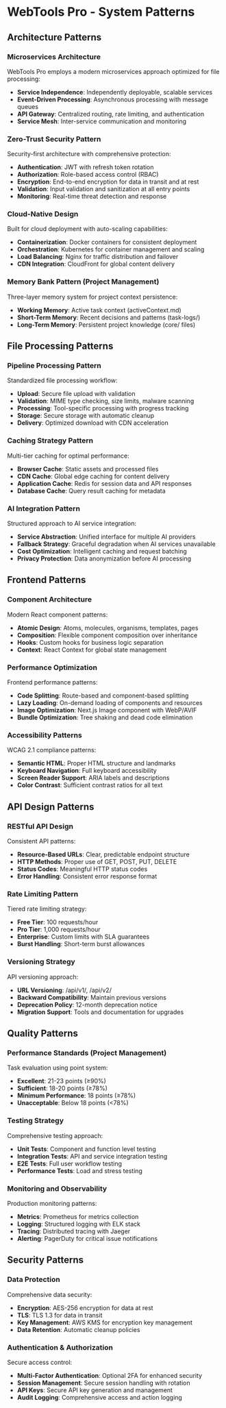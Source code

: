 # WebTools Pro - System Patterns

## Architecture Patterns

### Microservices Architecture
WebTools Pro employs a modern microservices approach optimized for file processing:
- **Service Independence**: Independently deployable, scalable services
- **Event-Driven Processing**: Asynchronous processing with message queues
- **API Gateway**: Centralized routing, rate limiting, and authentication
- **Service Mesh**: Inter-service communication and monitoring

### Zero-Trust Security Pattern
Security-first architecture with comprehensive protection:
- **Authentication**: JWT with refresh token rotation
- **Authorization**: Role-based access control (RBAC)
- **Encryption**: End-to-end encryption for data in transit and at rest
- **Validation**: Input validation and sanitization at all entry points
- **Monitoring**: Real-time threat detection and response

### Cloud-Native Design
Built for cloud deployment with auto-scaling capabilities:
- **Containerization**: Docker containers for consistent deployment
- **Orchestration**: Kubernetes for container management and scaling
- **Load Balancing**: Nginx for traffic distribution and failover
- **CDN Integration**: CloudFront for global content delivery

### Memory Bank Pattern (Project Management)
Three-layer memory system for project context persistence:
- **Working Memory**: Active task context (activeContext.md)
- **Short-Term Memory**: Recent decisions and patterns (task-logs/)
- **Long-Term Memory**: Persistent project knowledge (core/ files)

## File Processing Patterns

### Pipeline Processing Pattern
Standardized file processing workflow:
- **Upload**: Secure file upload with validation
- **Validation**: MIME type checking, size limits, malware scanning
- **Processing**: Tool-specific processing with progress tracking
- **Storage**: Secure storage with automatic cleanup
- **Delivery**: Optimized download with CDN acceleration

### Caching Strategy Pattern
Multi-tier caching for optimal performance:
- **Browser Cache**: Static assets and processed files
- **CDN Cache**: Global edge caching for content delivery
- **Application Cache**: Redis for session data and API responses
- **Database Cache**: Query result caching for metadata

### AI Integration Pattern
Structured approach to AI service integration:
- **Service Abstraction**: Unified interface for multiple AI providers
- **Fallback Strategy**: Graceful degradation when AI services unavailable
- **Cost Optimization**: Intelligent caching and request batching
- **Privacy Protection**: Data anonymization before AI processing

## Frontend Patterns

### Component Architecture
Modern React component patterns:
- **Atomic Design**: Atoms, molecules, organisms, templates, pages
- **Composition**: Flexible component composition over inheritance
- **Hooks**: Custom hooks for business logic separation
- **Context**: React Context for global state management

### Performance Optimization
Frontend performance patterns:
- **Code Splitting**: Route-based and component-based splitting
- **Lazy Loading**: On-demand loading of components and resources
- **Image Optimization**: Next.js Image component with WebP/AVIF
- **Bundle Optimization**: Tree shaking and dead code elimination

### Accessibility Patterns
WCAG 2.1 compliance patterns:
- **Semantic HTML**: Proper HTML structure and landmarks
- **Keyboard Navigation**: Full keyboard accessibility
- **Screen Reader Support**: ARIA labels and descriptions
- **Color Contrast**: Sufficient contrast ratios for all text

## API Design Patterns

### RESTful API Design
Consistent API patterns:
- **Resource-Based URLs**: Clear, predictable endpoint structure
- **HTTP Methods**: Proper use of GET, POST, PUT, DELETE
- **Status Codes**: Meaningful HTTP status codes
- **Error Handling**: Consistent error response format

### Rate Limiting Pattern
Tiered rate limiting strategy:
- **Free Tier**: 100 requests/hour
- **Pro Tier**: 1,000 requests/hour
- **Enterprise**: Custom limits with SLA guarantees
- **Burst Handling**: Short-term burst allowances

### Versioning Strategy
API versioning approach:
- **URL Versioning**: /api/v1/, /api/v2/
- **Backward Compatibility**: Maintain previous versions
- **Deprecation Policy**: 12-month deprecation notice
- **Migration Support**: Tools and documentation for upgrades

## Quality Patterns

### Performance Standards (Project Management)
Task evaluation using point system:
- **Excellent**: 21-23 points (≥90%)
- **Sufficient**: 18-20 points (≥78%)
- **Minimum Performance**: 18 points (≥78%)
- **Unacceptable**: Below 18 points (<78%)

### Testing Strategy
Comprehensive testing approach:
- **Unit Tests**: Component and function level testing
- **Integration Tests**: API and service integration testing
- **E2E Tests**: Full user workflow testing
- **Performance Tests**: Load and stress testing

### Monitoring and Observability
Production monitoring patterns:
- **Metrics**: Prometheus for metrics collection
- **Logging**: Structured logging with ELK stack
- **Tracing**: Distributed tracing with Jaeger
- **Alerting**: PagerDuty for critical issue notifications

## Security Patterns

### Data Protection
Comprehensive data security:
- **Encryption**: AES-256 encryption for data at rest
- **TLS**: TLS 1.3 for data in transit
- **Key Management**: AWS KMS for encryption key management
- **Data Retention**: Automatic cleanup policies

### Authentication & Authorization
Secure access control:
- **Multi-Factor Authentication**: Optional 2FA for enhanced security
- **Session Management**: Secure session handling with rotation
- **API Keys**: Secure API key generation and management
- **Audit Logging**: Comprehensive access and action logging
